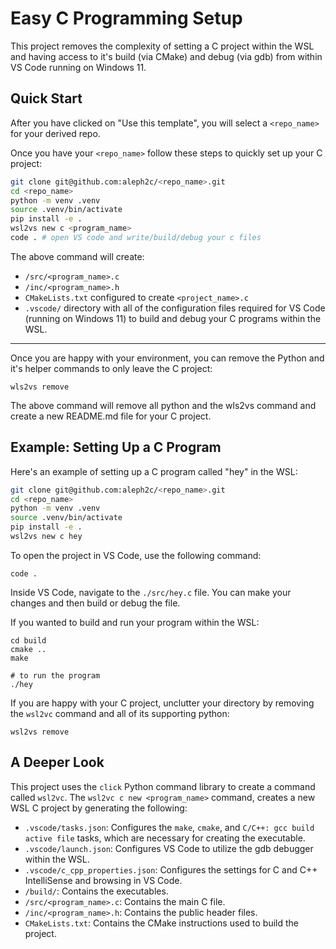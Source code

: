 # Easy C Programming Setup

This project removes the complexity of setting a C project within the WSL and
having access to it's build (via CMake) and debug (via gdb) from within VS Code
running on Windows 11.

## Quick Start

After you have clicked on "Use this template", you will select a ``<repo_name>`` for your derived repo.

Once you have your ``<repo_name>`` follow these steps to quickly set up your C project:

```bash
git clone git@github.com:aleph2c/<repo_name>.git
cd <repo_name>
python -m venv .venv
source .venv/bin/activate
pip install -e .
wsl2vs new c <program_name>
code . # open VS code and write/build/debug your c files
```

The above command will create:
- ``/src/<program_name>.c``
- ``/inc/<program_name>.h``
- ``CMakeLists.txt`` configured to create ``<project_name>.c``
- ``.vscode/`` directory with all of the configuration files required for VS
Code (running on Windows 11) to build and debug your C programs within the WSL.

---
Once you are happy with your environment, you can remove the Python and it's
helper commands to only leave the C project:

```
wls2vs remove
```

The above command will remove all python and the wls2vs command and create a new README.md file for your C project.

## Example: Setting Up a C Program

Here's an example of setting up a C program called "hey" in the WSL:

```bash
git clone git@github.com:aleph2c/<repo_name>.git
cd <repo_name>
python -m venv .venv
source .venv/bin/activate
pip install -e .
wsl2vs new c hey
```

To open the project in VS Code, use the following command:
```
code .
```

Inside VS Code, navigate to the `./src/hey.c` file. You can make your changes and then build or debug the file.

If you wanted to build and run your program within the WSL:

```
cd build
cmake ..
make

# to run the program
./hey
```

If you are happy with your C project, unclutter your directory by removing the ``wsl2vc`` command and all of its supporting python:

```
wsl2vs remove
```

## A Deeper Look

This project uses the `click` Python command library to create a command called `wsl2vc`. The `wsl2vc c new <program_name>` command, creates a new WSL C
project by generating the following:

- `.vscode/tasks.json`: Configures the `make`, `cmake`, and `C/C++: gcc build active file` tasks, which are necessary for creating the executable.
- `.vscode/launch.json`: Configures VS Code to utilize the gdb debugger within the WSL.
- `.vscode/c_cpp_properties.json`: Configures the settings for C and C++ IntelliSense and browsing in VS Code.
- `/build/`: Contains the executables.
- `/src/<program_name>.c`: Contains the main C file.
- `/inc/<program_name>.h`: Contains the public header files.
- `CMakeLists.txt`: Contains the CMake instructions used to build the project.
